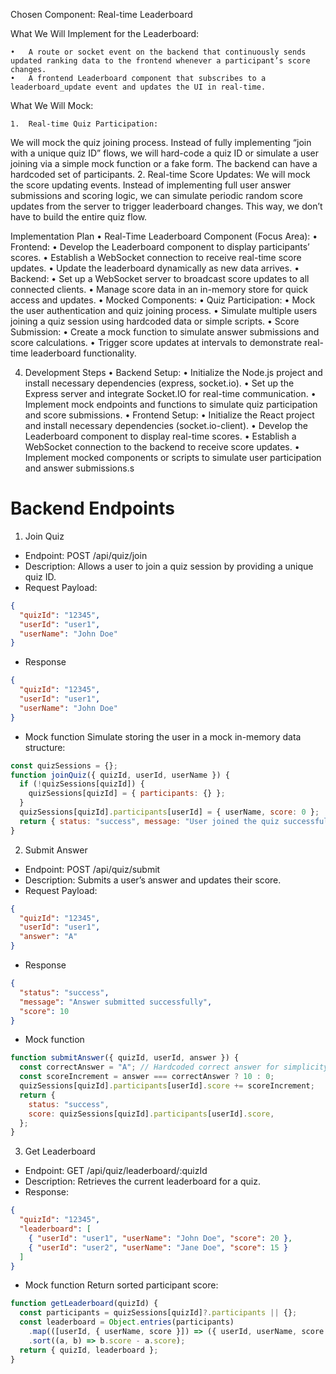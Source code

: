 Chosen Component: Real-time Leaderboard

What We Will Implement for the Leaderboard:

    •	A route or socket event on the backend that continuously sends updated ranking data to the frontend whenever a participant’s score changes.
    •	A frontend Leaderboard component that subscribes to a leaderboard_update event and updates the UI in real-time.

What We Will Mock:

    1.	Real-time Quiz Participation:

We will mock the quiz joining process. Instead of fully implementing “join with a unique quiz ID” flows, we will hard-code a quiz ID or simulate a user joining via a simple mock function or a fake form. The backend can have a hardcoded set of participants. 2. Real-time Score Updates:
We will mock the score updating events. Instead of implementing full user answer submissions and scoring logic, we can simulate periodic random score updates from the server to trigger leaderboard changes. This way, we don’t have to build the entire quiz flow.

Implementation Plan
• Real-Time Leaderboard Component (Focus Area):
• Frontend:
• Develop the Leaderboard component to display participants’ scores.
• Establish a WebSocket connection to receive real-time score updates.
• Update the leaderboard dynamically as new data arrives.
• Backend:
• Set up a WebSocket server to broadcast score updates to all connected clients.
• Manage score data in an in-memory store for quick access and updates.
• Mocked Components:
• Quiz Participation:
• Mock the user authentication and quiz joining process.
• Simulate multiple users joining a quiz session using hardcoded data or simple scripts.
• Score Submission:
• Create a mock function to simulate answer submissions and score calculations.
• Trigger score updates at intervals to demonstrate real-time leaderboard functionality.

4. Development Steps
   • Backend Setup:
   • Initialize the Node.js project and install necessary dependencies (express, socket.io).
   • Set up the Express server and integrate Socket.IO for real-time communication.
   • Implement mock endpoints and functions to simulate quiz participation and score submissions.
   • Frontend Setup:
   • Initialize the React project and install necessary dependencies (socket.io-client).
   • Develop the Leaderboard component to display real-time scores.
   • Establish a WebSocket connection to the backend to receive score updates.
   • Implement mocked components or scripts to simulate user participation and answer submissions.s

# Backend Endpoints

1. Join Quiz

- Endpoint: POST /api/quiz/join
- Description: Allows a user to join a quiz session by providing a unique quiz ID.
- Request Payload:

```json
{
  "quizId": "12345",
  "userId": "user1",
  "userName": "John Doe"
}
```

- Response

```json
{
  "quizId": "12345",
  "userId": "user1",
  "userName": "John Doe"
}
```

- Mock function
  Simulate storing the user in a mock in-memory data structure:

```js
const quizSessions = {};
function joinQuiz({ quizId, userId, userName }) {
  if (!quizSessions[quizId]) {
    quizSessions[quizId] = { participants: {} };
  }
  quizSessions[quizId].participants[userId] = { userName, score: 0 };
  return { status: "success", message: "User joined the quiz successfully" };
}
```

2. Submit Answer

- Endpoint: POST /api/quiz/submit
- Description: Submits a user’s answer and updates their score.
- Request Payload:

```json
{
  "quizId": "12345",
  "userId": "user1",
  "answer": "A"
}
```

- Response

```json
{
  "status": "success",
  "message": "Answer submitted successfully",
  "score": 10
}
```

- Mock function

```js
function submitAnswer({ quizId, userId, answer }) {
  const correctAnswer = "A"; // Hardcoded correct answer for simplicity
  const scoreIncrement = answer === correctAnswer ? 10 : 0;
  quizSessions[quizId].participants[userId].score += scoreIncrement;
  return {
    status: "success",
    score: quizSessions[quizId].participants[userId].score,
  };
}
```

3. Get Leaderboard

- Endpoint: GET /api/quiz/leaderboard/:quizId
- Description: Retrieves the current leaderboard for a quiz.
- Response:

```json
{
  "quizId": "12345",
  "leaderboard": [
    { "userId": "user1", "userName": "John Doe", "score": 20 },
    { "userId": "user2", "userName": "Jane Doe", "score": 15 }
  ]
}
```

- Mock function
  Return sorted participant score:

```js
function getLeaderboard(quizId) {
  const participants = quizSessions[quizId]?.participants || {};
  const leaderboard = Object.entries(participants)
    .map(([userId, { userName, score }]) => ({ userId, userName, score }))
    .sort((a, b) => b.score - a.score);
  return { quizId, leaderboard };
}
```
